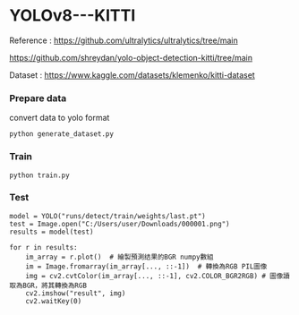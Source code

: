 # YOLOv8---KITTI
Reference : 
https://github.com/ultralytics/ultralytics/tree/main

https://github.com/shreydan/yolo-object-detection-kitti/tree/main

Dataset : https://www.kaggle.com/datasets/klemenko/kitti-dataset

### Prepare data
convert data to yolo format
```
python generate_dataset.py
```

### Train
```
python train.py
```

### Test
```
model = YOLO("runs/detect/train/weights/last.pt")
test = Image.open("C:/Users/user/Downloads/000001.png")
results = model(test)

for r in results:
    im_array = r.plot()  # 繪製預測结果的BGR numpy數組
    im = Image.fromarray(im_array[..., ::-1])  # 轉換為RGB PIL圖像
    img = cv2.cvtColor(im_array[..., ::-1], cv2.COLOR_BGR2RGB) # 圖像讀取為BGR，將其轉換為RGB
    cv2.imshow("result", img) 
    cv2.waitKey(0)
```
